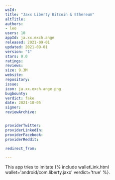 ```yaml
---
wsId: 
title: "Jaxx Liberty Bitcoin & Ethereum"
altTitle: 
authors:
- leo
users: 10
appId: ja.xx.exch.ange
released: 2021-09-01
updated: 2021-09-01
version: "1"
stars: 0.0
ratings: 
reviews: 
size: 9.3M
website: 
repository: 
issue: 
icon: ja.xx.exch.ange.png
bugbounty: 
verdict: fake
date: 2021-10-05
signer: 
reviewArchive:


providerTwitter: 
providerLinkedIn: 
providerFacebook: 
providerReddit: 

redirect_from:

---
```



This app tries to imitate
{% include walletLink.html wallet='android/com.liberty.jaxx' verdict='true' %}.
